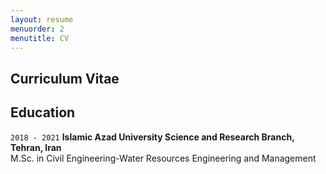 ```yaml
---
layout: resume
menuorder: 2
menutitle: CV
---
```

## Curriculum Vitae

## Education


`2018 - 2021`
__Islamic Azad University Science and Research Branch, Tehran, Iran__ <br/>
M.Sc. in Civil Engineering-Water Resources Engineering and Management



<!-- ### Footer

Last updated: May 2013 -->


